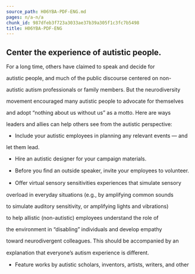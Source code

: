 ```yaml
---
source_path: H06YBA-PDF-ENG.md
pages: n/a-n/a
chunk_id: 987dfeb3f723a3033ae37b39a305f1c3fc7b5498
title: H06YBA-PDF-ENG
---
```

## Center the experience of autistic people.

For a long time, others have claimed to speak and decide for

autistic people, and much of the public discourse centered on non-

autistic autism professionals or family members. But the neurodiversity

movement encouraged many autistic people to advocate for themselves

and adopt “nothing about us without us” as a motto. Here are ways

leaders and allies can help others see from the autistic perspective:

- Include your autistic employees in planning any relevant events — and

let them lead.

- Hire an autistic designer for your campaign materials.

- Before you ﬁnd an outside speaker, invite your employees to volunteer.

- Oﬀer virtual sensory sensitivities experiences that simulate sensory

overload in everyday situations (e.g., by amplifying common sounds

to simulate auditory sensitivity, or amplifying lights and vibrations)

to help allistic (non-autistic) employees understand the role of

the environment in “disabling” individuals and develop empathy

toward neurodivergent colleagues. This should be accompanied by an

explanation that everyone’s autism experience is diﬀerent.

- Feature works by autistic scholars, inventors, artists, writers, and other
